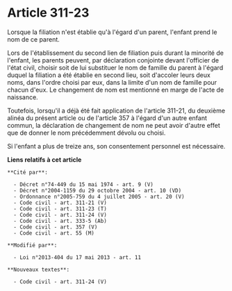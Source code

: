 # Article 311-23

Lorsque la filiation n'est établie qu'à l'égard d'un parent, l'enfant prend le nom de ce parent. 

Lors de l'établissement du second lien de filiation puis durant la minorité de l'enfant, les parents peuvent, par déclaration
conjointe devant l'officier de l'état civil, choisir soit de lui substituer le nom de famille du parent à l'égard duquel la
filiation a été établie en second lieu, soit d'accoler leurs deux noms, dans l'ordre choisi par eux, dans la limite d'un nom
de famille pour chacun d'eux. Le changement de nom est mentionné en marge de l'acte de naissance. 

Toutefois, lorsqu'il a déjà été fait application de l'article 311-21, du deuxième alinéa du présent article ou de l'article
357 à l'égard d'un autre enfant commun, la déclaration de changement de nom ne peut avoir d'autre effet que de donner le nom
précédemment dévolu ou choisi. 

Si l'enfant a plus de treize ans, son consentement personnel est nécessaire.

**Liens relatifs à cet article**

	**Cité par**:

	  - Décret n°74-449 du 15 mai 1974 - art. 9 (V)
	  - Décret n°2004-1159 du 29 octobre 2004 - art. 10 (VD)
	  - Ordonnance n°2005-759 du 4 juillet 2005 - art. 20 (V)
	  - Code civil - art. 311-21 (V)
	  - Code civil - art. 311-23 (T)
	  - Code civil - art. 311-24 (V)
	  - Code civil - art. 333-5 (Ab)
	  - Code civil - art. 357 (V)
	  - Code civil - art. 55 (M)

	**Modifié par**:

	  - Loi n°2013-404 du 17 mai 2013 - art. 11

	**Nouveaux textes**:

	  - Code civil - art. 311-24 (V)
